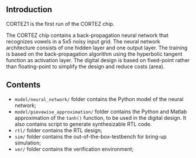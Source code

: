 ## Introduction

CORTEZ1 is the first run of the CORTEZ chip.

The CORTEZ chip contains a back-propagation neural network that recognizes vowels in a 5x5 noisy
input grid. The neural network architecture consists of one hidden layer and one output layer. The
training is based on the back-propagation algorithm using the hyperbolic tangent function as
activation layer. The digital design is based on fixed-point rather than floating-point to simplify
the design and reduce costs (area).

## Contents

- `model/neural_network/` folder contains the Python model of the neural network;
- `model/pievewise_approximation/` folder contains the Python and Matlab approximation of the
`tanh()` function, to be used in the digital design. It also contains script to generate
synthesizable RTL code.
- `rtl/` folder contains the RTL design;
- `sim/` folder contains the out-of-the-box-testbench for bring-up simulation;
- `ver/` folder contains the verification environment;

